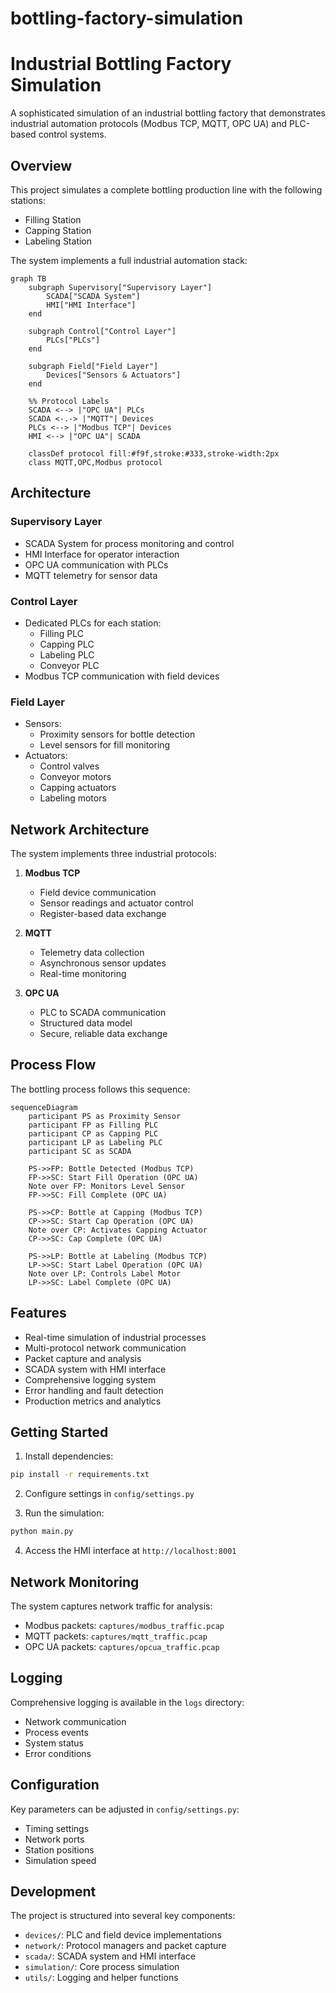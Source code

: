# bottling-factory-simulation

# Industrial Bottling Factory Simulation

A sophisticated simulation of an industrial bottling factory that demonstrates industrial automation protocols (Modbus TCP, MQTT, OPC UA) and PLC-based control systems.

## Overview

This project simulates a complete bottling production line with the following stations:

- Filling Station
- Capping Station
- Labeling Station

The system implements a full industrial automation stack:

```mermaid
graph TB
    subgraph Supervisory["Supervisory Layer"]
        SCADA["SCADA System"]
        HMI["HMI Interface"]
    end

    subgraph Control["Control Layer"]
        PLCs["PLCs"]
    end

    subgraph Field["Field Layer"]
        Devices["Sensors & Actuators"]
    end

    %% Protocol Labels
    SCADA <--> |"OPC UA"| PLCs
    SCADA <-.-> |"MQTT"| Devices
    PLCs <--> |"Modbus TCP"| Devices
    HMI <--> |"OPC UA"| SCADA

    classDef protocol fill:#f9f,stroke:#333,stroke-width:2px
    class MQTT,OPC,Modbus protocol

```

## Architecture

### Supervisory Layer

- SCADA System for process monitoring and control
- HMI Interface for operator interaction
- OPC UA communication with PLCs
- MQTT telemetry for sensor data

### Control Layer

- Dedicated PLCs for each station:
  - Filling PLC
  - Capping PLC
  - Labeling PLC
  - Conveyor PLC
- Modbus TCP communication with field devices

### Field Layer

- Sensors:
  - Proximity sensors for bottle detection
  - Level sensors for fill monitoring
- Actuators:
  - Control valves
  - Conveyor motors
  - Capping actuators
  - Labeling motors

## Network Architecture

The system implements three industrial protocols:

1. **Modbus TCP**

   - Field device communication
   - Sensor readings and actuator control
   - Register-based data exchange

2. **MQTT**

   - Telemetry data collection
   - Asynchronous sensor updates
   - Real-time monitoring

3. **OPC UA**
   - PLC to SCADA communication
   - Structured data model
   - Secure, reliable data exchange

## Process Flow

The bottling process follows this sequence:

```mermaid
sequenceDiagram
    participant PS as Proximity Sensor
    participant FP as Filling PLC
    participant CP as Capping PLC
    participant LP as Labeling PLC
    participant SC as SCADA

    PS->>FP: Bottle Detected (Modbus TCP)
    FP->>SC: Start Fill Operation (OPC UA)
    Note over FP: Monitors Level Sensor
    FP->>SC: Fill Complete (OPC UA)

    PS->>CP: Bottle at Capping (Modbus TCP)
    CP->>SC: Start Cap Operation (OPC UA)
    Note over CP: Activates Capping Actuator
    CP->>SC: Cap Complete (OPC UA)

    PS->>LP: Bottle at Labeling (Modbus TCP)
    LP->>SC: Start Label Operation (OPC UA)
    Note over LP: Controls Label Motor
    LP->>SC: Label Complete (OPC UA)

```

## Features

- Real-time simulation of industrial processes
- Multi-protocol network communication
- Packet capture and analysis
- SCADA system with HMI interface
- Comprehensive logging system
- Error handling and fault detection
- Production metrics and analytics

## Getting Started

1. Install dependencies:

```bash
pip install -r requirements.txt
```

2. Configure settings in `config/settings.py`

3. Run the simulation:

```bash
python main.py
```

4. Access the HMI interface at `http://localhost:8001`

## Network Monitoring

The system captures network traffic for analysis:

- Modbus packets: `captures/modbus_traffic.pcap`
- MQTT packets: `captures/mqtt_traffic.pcap`
- OPC UA packets: `captures/opcua_traffic.pcap`

## Logging

Comprehensive logging is available in the `logs` directory:

- Network communication
- Process events
- System status
- Error conditions

## Configuration

Key parameters can be adjusted in `config/settings.py`:

- Timing settings
- Network ports
- Station positions
- Simulation speed

## Development

The project is structured into several key components:

- `devices/`: PLC and field device implementations
- `network/`: Protocol managers and packet capture
- `scada/`: SCADA system and HMI interface
- `simulation/`: Core process simulation
- `utils/`: Logging and helper functions
